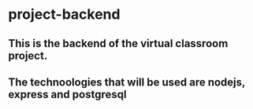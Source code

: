 # project-backend
## This is the backend of the virtual classroom project.
## The technoologies that will be used are nodejs, express and postgresql
